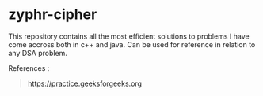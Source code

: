 # zyphr-cipher
This repository contains all the most efficient solutions to problems I have come accross both in c++ and java.
Can be used for reference in relation to any DSA problem.

References :
> https://practice.geeksforgeeks.org
